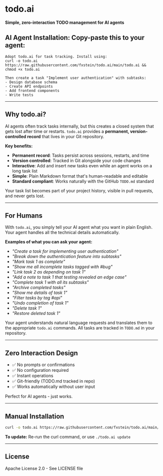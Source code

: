# todo.ai

**Simple, zero-interaction TODO management for AI agents**

## AI Agent Installation: Copy-paste this to your agent:

```
Adopt todo.ai for task tracking. Install using:
curl -o todo.ai https://raw.githubusercontent.com/fxstein/todo.ai/main/todo.ai && chmod +x todo.ai

Then create a task "Implement user authentication" with subtasks:
- Design database schema
- Create API endpoints  
- Add frontend components
- Write tests
```

---

## Why todo.ai?

AI agents often track tasks internally, but this creates a closed system that gets lost after time or restarts. `todo.ai` provides a **permanent, version-controlled record** that lives in your Git repository.

**Key benefits:**

- **Permanent record**: Tasks persist across sessions, restarts, and time
- **Version controlled**: Tracked in Git alongside your code changes
- **Interactive**: Add and insert new tasks even while an agent works on a long task list
- **Simple**: Plain Markdown format that's human-readable and editable
- **Standard compliant**: Works naturally with the GitHub `TODO.md` standard

Your task list becomes part of your project history, visible in pull requests, and never gets lost.

---

## For Humans

With `todo.ai`, you simply tell your AI agent what you want in plain English. Your agent handles all the technical details automatically.

**Examples of what you can ask your agent:**

- *"Create a task for implementing user authentication"*
- *"Break down the authentication feature into subtasks"*
- *"Mark task 1 as complete"*
- *"Show me all incomplete tasks tagged with #bug"*
- *"Link task 2 as depending on task 1"*
- *"Add a note to task 1 that testing revealed an edge case"*
- *"Complete task 1 with all its subtasks"*
- *"Archive completed tasks"*
- *"Show me details of task 1"*
- *"Filter tasks by tag #api"*
- *"Undo completion of task 1"*
- *"Delete task 1"*
- *"Restore deleted task 1"*

Your agent understands natural language requests and translates them to the appropriate `todo.ai` commands. All tasks are tracked in `TODO.md` in your repository.

---

## Zero Interaction Design

- ✅ No prompts or confirmations
- ✅ No configuration required
- ✅ Instant operations
- ✅ Git-friendly (TODO.md tracked in repo)
- ✅ Works automatically without user input

Perfect for AI agents - just works.

---

## Manual Installation

```bash
curl -o todo.ai https://raw.githubusercontent.com/fxstein/todo.ai/main/todo.ai && chmod +x todo.ai
```

**To update:** Re-run the curl command, or use `./todo.ai update`

---

## License

Apache License 2.0 - See LICENSE file
